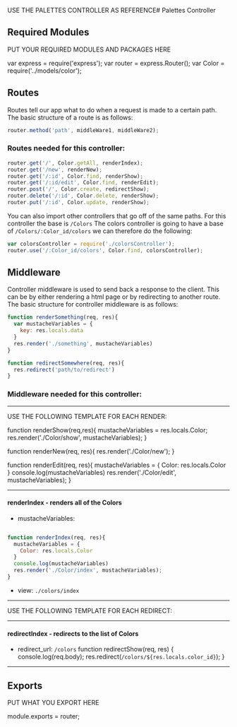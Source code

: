 USE THE PALETTES CONTROLLER AS REFERENCE# Palettes Controller

## Required Modules
PUT YOUR REQUIRED MODULES AND PACKAGES HERE

var express = require('express');
var router = express.Router();
var Color = require('../models/color');

## Routes 
Routes tell our app what to do when a request is made to a certain path. The basic structure of a route is as follows:
```js 
router.method('path', middleWare1, middleWare2);
```
### Routes needed for this controller:
```js 
router.get('/', Color.getAll, renderIndex);
router.get('/new', renderNew);
router.get('/:id', Color.find, renderShow);
router.get('/:id/edit', Color.find, renderEdit);
router.post('/', Color.create, redirectShow);
router.delete('/:id', Color.delete, renderShow);
router.put('/:id', Color.update, renderShow);
```
You can also import other controllers that go off of the same paths. For this controller the base is `/Colors` The colors controller is going to have a base of `/Colors/:Color_id/colors` we can therefore do the following:
```js
var colorsController = require('./colorsController');
router.use('/:Color_id/colors', Color.find, colorsController);
```

## Middleware
Controller middleware is used to send back a response to the client. This can be by either rendering a html page or by redirecting to another route. The basic structure for controller middleware is as follows:
```js
function renderSomething(req, res){
  var mustacheVariables = {
    key: res.locals.data
  }
  res.render('./something', mustacheVariables)
}

function redirectSomewhere(req, res){
  res.redirect('path/to/redirect')
}
```

### Middleware needed for this controller:

---

USE THE FOLLOWING TEMPLATE FOR EACH RENDER:



function renderShow(req,res){
  mustacheVariables = res.locals.Color;
  res.render('./Color/show', mustacheVariables);
}

function renderNew(req, res){
  res.render('./Color/new');
}


function renderEdit(req, res){
    mustacheVariables = {
      Color: res.locals.Color
    }
    console.log(mustacheVariables)
    res.render('./Color/edit', mustacheVariables);
  }


---
#### renderIndex - renders all of the Colors
- mustacheVariables: 
```js

function renderIndex(req, res){
  mustacheVariables = {
    Color: res.locals.Color
  }
  console.log(mustacheVariables)
  res.render('./Color/index', mustacheVariables);
}

```
- view: `./colors/index`

---


USE THE FOLLOWING TEMPLATE FOR EACH REDIRECT:

---

#### redirectIndex - redirects to the list of Colors 
- redirect_url: `/colors`
function redirectShow(req, res) {
  console.log(req.body);
  res.redirect(`/colors/${res.locals.color_id}`);
}
---


## Exports
PUT WHAT YOU EXPORT HERE

module.exports = router;